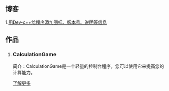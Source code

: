 ## 博客

 1.[用Dev-c++给程序添加图标、版本号、说明等信息](_posts/2021/08/27/blog.md)



## 作品

1. ### CalculationGame

   简介：CalculationGame是一个轻量的控制台程序，您可以使用它来提高您的计算能力。

   [了解更多](https://myh3652-calculationgame.github.io/)
   
   
